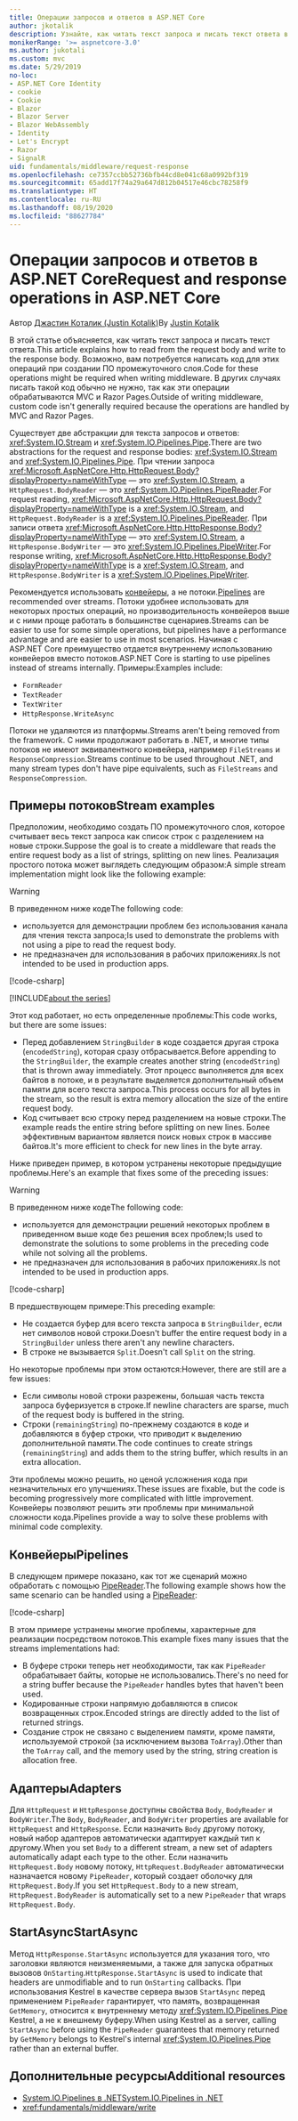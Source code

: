 ```yaml
---
title: Операции запросов и ответов в ASP.NET Core
author: jkotalik
description: Узнайте, как читать текст запроса и писать текст ответа в ASP.NET Core.
monikerRange: '>= aspnetcore-3.0'
ms.author: jukotali
ms.custom: mvc
ms.date: 5/29/2019
no-loc:
- ASP.NET Core Identity
- cookie
- Cookie
- Blazor
- Blazor Server
- Blazor WebAssembly
- Identity
- Let's Encrypt
- Razor
- SignalR
uid: fundamentals/middleware/request-response
ms.openlocfilehash: ce7357ccbb52736bfb44cd8e041c68a0992bf319
ms.sourcegitcommit: 65add17f74a29a647d812b04517e46cbc78258f9
ms.translationtype: HT
ms.contentlocale: ru-RU
ms.lasthandoff: 08/19/2020
ms.locfileid: "88627784"
---
```

# <a name="request-and-response-operations-in-aspnet-core"></a><span data-ttu-id="ba08b-103">Операции запросов и ответов в ASP.NET Core</span><span class="sxs-lookup"><span data-stu-id="ba08b-103">Request and response operations in ASP.NET Core</span></span>

<span data-ttu-id="ba08b-104">Автор [Джастин Коталик (Justin Kotalik)](https://github.com/jkotalik)</span><span class="sxs-lookup"><span data-stu-id="ba08b-104">By [Justin Kotalik](https://github.com/jkotalik)</span></span>

<span data-ttu-id="ba08b-105">В этой статье объясняется, как читать текст запроса и писать текст ответа.</span><span class="sxs-lookup"><span data-stu-id="ba08b-105">This article explains how to read from the request body and write to the response body.</span></span> <span data-ttu-id="ba08b-106">Возможно, вам потребуется написать код для этих операций при создании ПО промежуточного слоя.</span><span class="sxs-lookup"><span data-stu-id="ba08b-106">Code for these operations might be required when writing middleware.</span></span> <span data-ttu-id="ba08b-107">В других случаях писать такой код обычно не нужно, так как эти операции обрабатываются MVC и Razor Pages.</span><span class="sxs-lookup"><span data-stu-id="ba08b-107">Outside of writing middleware, custom code isn't generally required because the operations are handled by MVC and Razor Pages.</span></span>

<span data-ttu-id="ba08b-108">Существует две абстракции для текста запросов и ответов: <xref:System.IO.Stream> и <xref:System.IO.Pipelines.Pipe>.</span><span class="sxs-lookup"><span data-stu-id="ba08b-108">There are two abstractions for the request and response bodies: <xref:System.IO.Stream> and <xref:System.IO.Pipelines.Pipe>.</span></span> <span data-ttu-id="ba08b-109">При чтении запроса <xref:Microsoft.AspNetCore.Http.HttpRequest.Body?displayProperty=nameWithType> — это <xref:System.IO.Stream>, а `HttpRequest.BodyReader` — это <xref:System.IO.Pipelines.PipeReader>.</span><span class="sxs-lookup"><span data-stu-id="ba08b-109">For request reading, <xref:Microsoft.AspNetCore.Http.HttpRequest.Body?displayProperty=nameWithType> is a <xref:System.IO.Stream>, and `HttpRequest.BodyReader` is a <xref:System.IO.Pipelines.PipeReader>.</span></span> <span data-ttu-id="ba08b-110">При записи ответа <xref:Microsoft.AspNetCore.Http.HttpResponse.Body?displayProperty=nameWithType> — это <xref:System.IO.Stream>, а `HttpResponse.BodyWriter` — это <xref:System.IO.Pipelines.PipeWriter>.</span><span class="sxs-lookup"><span data-stu-id="ba08b-110">For response writing, <xref:Microsoft.AspNetCore.Http.HttpResponse.Body?displayProperty=nameWithType> is a <xref:System.IO.Stream>, and `HttpResponse.BodyWriter` is a <xref:System.IO.Pipelines.PipeWriter>.</span></span>

<span data-ttu-id="ba08b-111">Рекомендуется использовать [конвейеры](/dotnet/standard/io/pipelines), а не потоки.</span><span class="sxs-lookup"><span data-stu-id="ba08b-111">[Pipelines](/dotnet/standard/io/pipelines) are recommended over streams.</span></span> <span data-ttu-id="ba08b-112">Потоки удобнее использовать для некоторых простых операций, но производительность конвейеров выше и с ними проще работать в большинстве сценариев.</span><span class="sxs-lookup"><span data-stu-id="ba08b-112">Streams can be easier to use for some simple operations, but pipelines have a performance advantage and are easier to use in most scenarios.</span></span> <span data-ttu-id="ba08b-113">Начиная с ASP.NET Core преимущество отдается внутреннему использованию конвейеров вместо потоков.</span><span class="sxs-lookup"><span data-stu-id="ba08b-113">ASP.NET Core is starting to use pipelines instead of streams internally.</span></span> <span data-ttu-id="ba08b-114">Примеры:</span><span class="sxs-lookup"><span data-stu-id="ba08b-114">Examples include:</span></span>

* `FormReader`
* `TextReader`
* `TextWriter`
* `HttpResponse.WriteAsync`

<span data-ttu-id="ba08b-115">Потоки не удаляются из платформы.</span><span class="sxs-lookup"><span data-stu-id="ba08b-115">Streams aren't being removed from the framework.</span></span> <span data-ttu-id="ba08b-116">С ними продолжают работать в .NET, и многие типы потоков не имеют эквивалентного конвейера, например `FileStreams` и `ResponseCompression`.</span><span class="sxs-lookup"><span data-stu-id="ba08b-116">Streams continue to be used throughout .NET, and many stream types don't have pipe equivalents, such as `FileStreams` and `ResponseCompression`.</span></span>

## <a name="stream-examples"></a><span data-ttu-id="ba08b-117">Примеры потоков</span><span class="sxs-lookup"><span data-stu-id="ba08b-117">Stream examples</span></span>

<span data-ttu-id="ba08b-118">Предположим, необходимо создать ПО промежуточного слоя, которое считывает весь текст запроса как список строк с разделением на новые строки.</span><span class="sxs-lookup"><span data-stu-id="ba08b-118">Suppose the goal is to create a middleware that reads the entire request body as a list of strings, splitting on new lines.</span></span> <span data-ttu-id="ba08b-119">Реализация простого потока может выглядеть следующим образом:</span><span class="sxs-lookup"><span data-stu-id="ba08b-119">A simple stream implementation might look like the following example:</span></span>

> [!WARNING]
> <span data-ttu-id="ba08b-120">В приведенном ниже коде</span><span class="sxs-lookup"><span data-stu-id="ba08b-120">The following code:</span></span>
> * <span data-ttu-id="ba08b-121">используется для демонстрации проблем без использования канала для чтения текста запроса;</span><span class="sxs-lookup"><span data-stu-id="ba08b-121">Is used to demonstrate the problems with not using a pipe to read the request body.</span></span>
> * <span data-ttu-id="ba08b-122">не предназначен для использования в рабочих приложениях.</span><span class="sxs-lookup"><span data-stu-id="ba08b-122">Is not intended to be used in production apps.</span></span>

[!code-csharp[](request-response/samples/3.x/RequestResponseSample/Startup.cs?name=GetListOfStringsFromStream)]

[!INCLUDE[about the series](~/includes/code-comments-loc.md)]

<span data-ttu-id="ba08b-123">Этот код работает, но есть определенные проблемы:</span><span class="sxs-lookup"><span data-stu-id="ba08b-123">This code works, but there are some issues:</span></span>

* <span data-ttu-id="ba08b-124">Перед добавлением `StringBuilder` в коде создается другая строка (`encodedString`), которая сразу отбрасывается.</span><span class="sxs-lookup"><span data-stu-id="ba08b-124">Before appending to the `StringBuilder`, the example creates another string (`encodedString`) that is thrown away immediately.</span></span> <span data-ttu-id="ba08b-125">Этот процесс выполняется для всех байтов в потоке, и в результате выделяется дополнительный объем памяти для всего текста запроса.</span><span class="sxs-lookup"><span data-stu-id="ba08b-125">This process occurs for all bytes in the stream, so the result is extra memory allocation the size of the entire request body.</span></span>
* <span data-ttu-id="ba08b-126">Код считывает всю строку перед разделением на новые строки.</span><span class="sxs-lookup"><span data-stu-id="ba08b-126">The example reads the entire string before splitting on new lines.</span></span> <span data-ttu-id="ba08b-127">Более эффективным вариантом является поиск новых строк в массиве байтов.</span><span class="sxs-lookup"><span data-stu-id="ba08b-127">It's more efficient to check for new lines in the byte array.</span></span>

<span data-ttu-id="ba08b-128">Ниже приведен пример, в котором устранены некоторые предыдущие проблемы.</span><span class="sxs-lookup"><span data-stu-id="ba08b-128">Here's an example that fixes some of the preceding issues:</span></span>

> [!WARNING]
> <span data-ttu-id="ba08b-129">В приведенном ниже коде</span><span class="sxs-lookup"><span data-stu-id="ba08b-129">The following code:</span></span>
> * <span data-ttu-id="ba08b-130">используется для демонстрации решений некоторых проблем в приведенном выше коде без решения всех проблем;</span><span class="sxs-lookup"><span data-stu-id="ba08b-130">Is used to demonstrate the solutions to some problems in the preceding code while not solving all the problems.</span></span>
> * <span data-ttu-id="ba08b-131">не предназначен для использования в рабочих приложениях.</span><span class="sxs-lookup"><span data-stu-id="ba08b-131">Is not intended to be used in production apps.</span></span>

[!code-csharp[](request-response/samples/3.x/RequestResponseSample/Startup.cs?name=GetListOfStringsFromStreamMoreEfficient)]

<span data-ttu-id="ba08b-132">В предшествующем примере:</span><span class="sxs-lookup"><span data-stu-id="ba08b-132">This preceding example:</span></span>

* <span data-ttu-id="ba08b-133">Не создается буфер для всего текста запроса в `StringBuilder`, если нет символов новой строки.</span><span class="sxs-lookup"><span data-stu-id="ba08b-133">Doesn't buffer the entire request body in a `StringBuilder` unless there aren't any newline characters.</span></span>
* <span data-ttu-id="ba08b-134">В строке не вызывается `Split`.</span><span class="sxs-lookup"><span data-stu-id="ba08b-134">Doesn't call `Split` on the string.</span></span>

<span data-ttu-id="ba08b-135">Но некоторые проблемы при этом остаются:</span><span class="sxs-lookup"><span data-stu-id="ba08b-135">However, there are still are a few issues:</span></span>

* <span data-ttu-id="ba08b-136">Если символы новой строки разрежены, большая часть текста запроса буферизуется в строке.</span><span class="sxs-lookup"><span data-stu-id="ba08b-136">If newline characters are sparse, much of the request body is buffered in the string.</span></span>
* <span data-ttu-id="ba08b-137">Строки (`remainingString`) по-прежнему создаются в коде и добавляются в буфер строки, что приводит к выделению дополнительной памяти.</span><span class="sxs-lookup"><span data-stu-id="ba08b-137">The code continues to create strings (`remainingString`) and adds them to the string buffer, which results in an extra allocation.</span></span>

<span data-ttu-id="ba08b-138">Эти проблемы можно решить, но ценой усложнения кода при незначительных его улучшениях.</span><span class="sxs-lookup"><span data-stu-id="ba08b-138">These issues are fixable, but the code is becoming progressively more complicated with little improvement.</span></span> <span data-ttu-id="ba08b-139">Конвейеры позволяют решить эти проблемы при минимальной сложности кода.</span><span class="sxs-lookup"><span data-stu-id="ba08b-139">Pipelines provide a way to solve these problems with minimal code complexity.</span></span>

## <a name="pipelines"></a><span data-ttu-id="ba08b-140">Конвейеры</span><span class="sxs-lookup"><span data-stu-id="ba08b-140">Pipelines</span></span>

<span data-ttu-id="ba08b-141">В следующем примере показано, как тот же сценарий можно обработать с помощью [PipeReader](/dotnet/standard/io/pipelines#pipe).</span><span class="sxs-lookup"><span data-stu-id="ba08b-141">The following example shows how the same scenario can be handled using a [PipeReader](/dotnet/standard/io/pipelines#pipe):</span></span>

[!code-csharp[](request-response/samples/3.x/RequestResponseSample/Startup.cs?name=GetListOfStringFromPipe)]

<span data-ttu-id="ba08b-142">В этом примере устранены многие проблемы, характерные для реализации посредством потоков.</span><span class="sxs-lookup"><span data-stu-id="ba08b-142">This example fixes many issues that the streams implementations had:</span></span>

* <span data-ttu-id="ba08b-143">В буфере строки теперь нет необходимости, так как `PipeReader` обрабатывает байты, которые не использовались.</span><span class="sxs-lookup"><span data-stu-id="ba08b-143">There's no need for a string buffer because the `PipeReader` handles bytes that haven't been used.</span></span>
* <span data-ttu-id="ba08b-144">Кодированные строки напрямую добавляются в список возвращенных строк.</span><span class="sxs-lookup"><span data-stu-id="ba08b-144">Encoded strings are directly added to the list of returned strings.</span></span>
* <span data-ttu-id="ba08b-145">Создание строк не связано с выделением памяти, кроме памяти, используемой строкой (за исключением вызова `ToArray`).</span><span class="sxs-lookup"><span data-stu-id="ba08b-145">Other than the `ToArray` call, and the memory used by the string, string creation is allocation free.</span></span>

## <a name="adapters"></a><span data-ttu-id="ba08b-146">Адаптеры</span><span class="sxs-lookup"><span data-stu-id="ba08b-146">Adapters</span></span>

<span data-ttu-id="ba08b-147">Для `HttpRequest` и `HttpResponse` доступны свойства `Body`, `BodyReader` и `BodyWriter`.</span><span class="sxs-lookup"><span data-stu-id="ba08b-147">The `Body`, `BodyReader`, and `BodyWriter` properties are available for `HttpRequest` and `HttpResponse`.</span></span> <span data-ttu-id="ba08b-148">Если назначить `Body` другому потоку, новый набор адаптеров автоматически адаптирует каждый тип к другому.</span><span class="sxs-lookup"><span data-stu-id="ba08b-148">When you set `Body` to a different stream, a new set of adapters automatically adapt each type to the other.</span></span> <span data-ttu-id="ba08b-149">Если назначить `HttpRequest.Body` новому потоку, `HttpRequest.BodyReader` автоматически назначается новому `PipeReader`, который создает оболочку для `HttpRequest.Body`.</span><span class="sxs-lookup"><span data-stu-id="ba08b-149">If you set `HttpRequest.Body` to a new stream, `HttpRequest.BodyReader` is automatically set to a new `PipeReader` that wraps `HttpRequest.Body`.</span></span>

## <a name="startasync"></a><span data-ttu-id="ba08b-150">StartAsync</span><span class="sxs-lookup"><span data-stu-id="ba08b-150">StartAsync</span></span>

<span data-ttu-id="ba08b-151">Метод `HttpResponse.StartAsync` используется для указания того, что заголовки являются неизменяемыми, а также для запуска обратных вызовов `OnStarting`.</span><span class="sxs-lookup"><span data-stu-id="ba08b-151">`HttpResponse.StartAsync` is used to indicate that headers are unmodifiable and to run `OnStarting` callbacks.</span></span> <span data-ttu-id="ba08b-152">При использования Kestrel в качестве сервера вызов `StartAsync` перед применением `PipeReader` гарантирует, что память, возвращенная `GetMemory`, относится к внутреннему методу <xref:System.IO.Pipelines.Pipe> Kestrel, а не к внешнему буферу.</span><span class="sxs-lookup"><span data-stu-id="ba08b-152">When using Kestrel as a server, calling `StartAsync` before using the `PipeReader` guarantees that memory returned by `GetMemory` belongs to Kestrel's internal <xref:System.IO.Pipelines.Pipe> rather than an external buffer.</span></span>

## <a name="additional-resources"></a><span data-ttu-id="ba08b-153">Дополнительные ресурсы</span><span class="sxs-lookup"><span data-stu-id="ba08b-153">Additional resources</span></span>

* [<span data-ttu-id="ba08b-154">System.IO.Pipelines в .NET</span><span class="sxs-lookup"><span data-stu-id="ba08b-154">System.IO.Pipelines in .NET</span></span>](/dotnet/standard/io/pipelines)
* <xref:fundamentals/middleware/write>

<!-- Test with Postman or other tool. See image in static directory. -->
